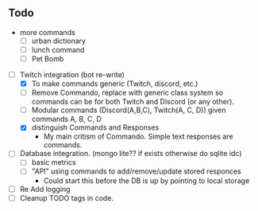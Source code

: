 ## Todo
 - more commands
    - [ ] urban dictionary
    - [ ] lunch command
    - [ ] Pet Bomb

 - [ ] Twitch integration (bot re-write)
    - [x] To make commands generic (Twitch, discord, etc.)
    - [ ] Remove Commando, replace with generic class system so commands can be for both Twitch and Discord (or any other).
    - [ ] Modular commands (Discord(A,B,C), Twitch(A, C, D)) given commands A, B, C, D
    - [x] distinguish Commands and Responses      
      - My main critism of Commando. Simple text responses are commands.
 - [ ] Database integration. (mongo lite?? if exists otherwise do sqlite idc)
    - [ ] basic metrics 
    - [ ] "API" using commands to add/remove/update stored responces
      - Could start this before the DB is up by pointing to local storage

 - [ ] Re Add logging
 - [ ] Cleanup TODO tags in code.